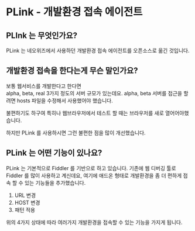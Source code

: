 ﻿PLink - 개발환경 접속 에이전트
=============================

PLInk 는 무엇인가요? 
--------------------

PLink 는 네오위즈에서 사용하던 개발환경 접속 에이전트를 오픈소스로 옮긴 것입니다. 


개발환경 접속을 한다는게 무슨 말인가요?
--------------------------------------- 

보통 웹서비스를 개발한다고 한다면  
alpha, beta, real 3가지 정도의 서버 규모가 있는데요. 
alpha, beta 서버를 접근을 할려면  hosts 파일을 수정해서 사용했어야 했습니다.  

불편하기도 하구여 특히나 웹브라우저에서 테스트 할 때는 브라우저를 새로 열어어야했습니다. 

하지만 PLink 를 사용하시면 그런 불편한 점을 많이 개선했습니다. 

PLink 는 어떤 기능이 있나요? 
----------------------------

PLink 는 기본적으로 Fiddler 를 기반으로 하고 있습니다. 
기존에 웹 디버깅 툴로 Fiddler 를 많이 사용하고 계신데요, 
여기에 애드온 형태로 개발환경을 좀 더 편하게 접속 할 수 있는 기능들을 추가했습니다. 

1. URL 변경 
2. HOST 변경
3. 패턴 적용 

위의 4가지 상태에 따라 여러가지 개발환경을 접속할 수 있는 기능을 가지게 됩니다. 
